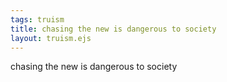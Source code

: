 ```yaml
---
tags: truism
title: chasing the new is dangerous to society
layout: truism.ejs
---
```


chasing the new is dangerous to society